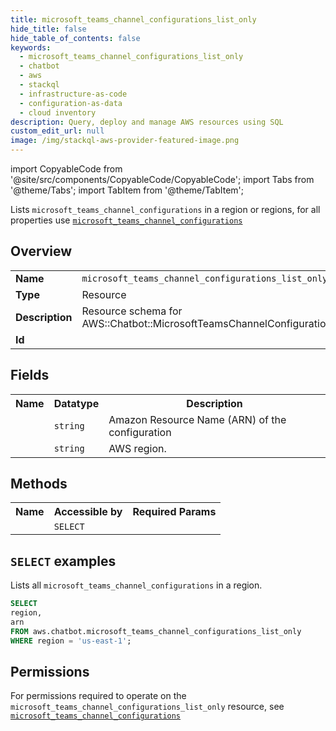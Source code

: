 ```yaml
---
title: microsoft_teams_channel_configurations_list_only
hide_title: false
hide_table_of_contents: false
keywords:
  - microsoft_teams_channel_configurations_list_only
  - chatbot
  - aws
  - stackql
  - infrastructure-as-code
  - configuration-as-data
  - cloud inventory
description: Query, deploy and manage AWS resources using SQL
custom_edit_url: null
image: /img/stackql-aws-provider-featured-image.png
---
```


import CopyableCode from '@site/src/components/CopyableCode/CopyableCode';
import Tabs from '@theme/Tabs';
import TabItem from '@theme/TabItem';

Lists <code>microsoft_teams_channel_configurations</code> in a region or regions, for all properties use <a href="/services/serviceName/microsoft_teams_channel_configurations/"><code>microsoft_teams_channel_configurations</code></a>

## Overview
<table>
<tbody>
<tr><td><b>Name</b></td><td><code>microsoft_teams_channel_configurations_list_only</code></td></tr>
<tr><td><b>Type</b></td><td>Resource</td></tr>
<tr><td><b>Description</b></td><td>Resource schema for AWS::Chatbot::MicrosoftTeamsChannelConfiguration.</td></tr>
<tr><td><b>Id</b></td><td><CopyableCode code="aws.chatbot.microsoft_teams_channel_configurations_list_only" /></td></tr>
</tbody>
</table>

## Fields
<table>
<tbody>
<tr><th>Name</th><th>Datatype</th><th>Description</th></tr><tr><td><CopyableCode code="arn" /></td><td><code>string</code></td><td>Amazon Resource Name (ARN) of the configuration</td></tr>
<tr><td><CopyableCode code="region" /></td><td><code>string</code></td><td>AWS region.</td></tr>
</tbody>
</table>

## Methods

<table>
<tbody>
  <tr>
    <th>Name</th>
    <th>Accessible by</th>
    <th>Required Params</th>
  </tr>
  <tr>
    <td><CopyableCode code="list_resources" /></td>
    <td><code>SELECT</code></td>
    <td><CopyableCode code="region" /></td>
  </tr>
</tbody>
</table>

## `SELECT` examples
Lists all <code>microsoft_teams_channel_configurations</code> in a region.
```sql
SELECT
region,
arn
FROM aws.chatbot.microsoft_teams_channel_configurations_list_only
WHERE region = 'us-east-1';
```


## Permissions

For permissions required to operate on the <code>microsoft_teams_channel_configurations_list_only</code> resource, see <a href="/services/chatbot/microsoft_teams_channel_configurations/#permissions"><code>microsoft_teams_channel_configurations</code></a>

